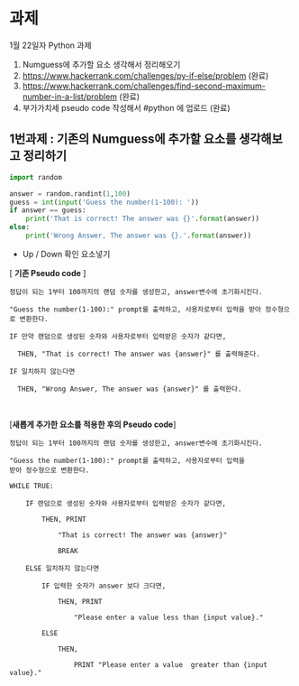 # 과제

1월 22일자 Python 과제

1. Numguess에 추가할 요소 생각해서 정리해오기
2. https://www.hackerrank.com/challenges/py-if-else/problem (완료)
3. https://www.hackerrank.com/challenges/find-second-maximum-number-in-a-list/problem (완료)
4. 부가가치세 pseudo code 작성해서 #python 에 업로드 (완료)

## 1번과제 : 기존의 Numguess에 추가할 요소를 생각해보고 정리하기

```python
import random

answer = random.randint(1,100)
guess = int(input('Guess the number(1-100): '))
if answer == guess:
    print('That is correct! The answer was {}'.format(answer))
else:
    print('Wrong Answer, The answer was {}.'.format(answer))
```

- Up / Down 확인 요소넣기

[ **기존 Pseudo code** ]

```
정답이 되는 1부터 100까지의 랜덤 숫자를 생성한고, answer변수에 초기화시킨다.

"Guess the number(1-100):" prompt를 출력하고, 사용자로부터 입력을 받아 정수형으로 변환한다.

IF 만약 랜덤으로 생성된 숫자와 사용자로부터 입력받은 숫자가 같다면,

  THEN, "That is correct! The answer was {answer}" 를 출력해준다.

IF 일치하지 않는다면

  THEN, "Wrong Answer, The answer was {answer}" 를 출력한다.
```

<br/>

[**새롭게 추가한 요소를 적용한 후의 Pseudo code**]

```
정답이 되는 1부터 100까지의 랜덤 숫자를 생성한고, answer변수에 초기화시킨다.

"Guess the number(1-100):" prompt를 출력하고, 사용자로부터 입력을
받아 정수형으로 변환한다.

WHILE TRUE:

    IF 랜덤으로 생성된 숫자와 사용자로부터 입력받은 숫자가 같다면,

        THEN, PRINT

            "That is correct! The answer was {answer}"

            BREAK

    ELSE 일치하지 않는다면

        IF 입력한 숫자가 answer 보다 크다면,

            THEN, PRINT

                "Please enter a value less than {input value}."

        ELSE

            THEN,

                PRINT "Please enter a value  greater than {input value}."

```
